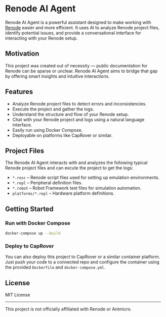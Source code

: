 # Renode AI Agent

Renode AI Agent is a powerful assistant designed to make working with [Renode](https://renode.io/) easier and more efficient. It uses AI to analyze Renode project files, identify potential issues, and provide a conversational interface for interacting with your Renode setup.

## Motivation

This project was created out of necessity — public documentation for Renode can be sparse or unclear. Renode AI Agent aims to bridge that gap by offering smart insights and intuitive interactions.

## Features

- Analyze Renode project files to detect errors and inconsistencies.
- Execute the project and gather the logs.
- Understand the structure and flow of your Renode setup.
- Chat with your Renode project and logs using a natural language interface.
- Easily run using Docker Compose.
- Deployable on platforms like CapRover or similar.

## Project Files

The Renode AI Agent interacts with and analyzes the following typical Renode project files and can excute the project to get the logs:

- `*.resc` – Renode script files used for setting up emulation environments.
- `*.repl` – Peripheral definition files.
- `*.robot` – Robot Framework test files for simulation automation.
- `platforms/*.repl` – Hardware platform definitions.

## Getting Started

### Run with Docker Compose

```bash
docker-compose up --build
```

### Deploy to CapRover

You can also deploy this project to CapRover or a similar container platform. Just push your code to a connected repo and configure the container using the provided `Dockerfile` and `docker-compose.yml`.

## License

MIT License

---

This project is not officially affiliated with Renode or Antmicro.
